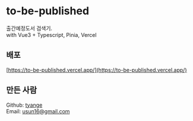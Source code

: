 # to-be-published

출간예정도서 검색기.
<br>
with Vue3 + Typescript, Pinia, Vercel 

## 배포

[https://to-be-published.vercel.app/](https://to-be-published.vercel.app/)

## 만든 사람

Github: [tyange](https://github.com/tyange)
<br>
Email: [usun16@gmail.com](mailto:usun16@gmail.com)